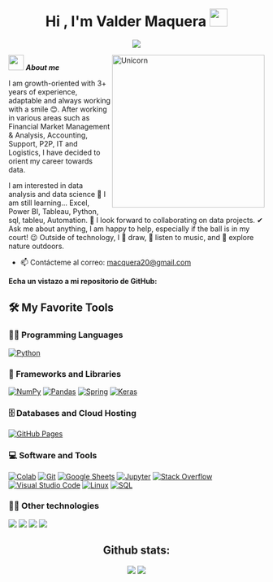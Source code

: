 <h1 align="center">Hi , I'm Valder Maquera <img src="https://media.giphy.com/media/hvRJCLFzcasrR4ia7z/giphy.gif" width="35"></h1>
<p align="center">
  <a href="https://github.com/DenverCoder1/readme-typing-svg"><img src="https://readme-typing-svg.herokuapp.com?lines=Data+Analyst+Data+Science+Student;ESTADISTICA%20|%20AI%20|%20ML%20Enthusiast;Always%20learning%20new%20things&center=true&width=500&height=50"></a>
</p>

<img align="right" width=300px alt="Unicorn"
src="https://media.giphy.com/media/yxO8bvm9KKSpGPCBM8/giphy.gif?cid=ecf05e47ijz4tvp1xsfymnx2xxxgn1kyz14ixqth37m3ir7w&ep=v1_gifs_search&rid=giphy.gif&ct=g" />

<img src="https://media.giphy.com/media/ObNTw8Uzwy6KQ/giphy.gif" width="30px">&nbsp;***About me***

I am growth-oriented with 3+ years of experience, adaptable and always working with a smile 😊. After working in various areas such as Financial Market Management & Analysis, Accounting, Support, P2P, IT and Logistics, I have decided to orient my career towards data.

I am interested in data analysis and data science
🌱 I am still learning...
Excel,
Power BI,
Tableau,
Python,
sql,
tableu,
Automation.
👯 I look forward to collaborating on data projects.
✔ Ask me about anything, I am happy to help, especially if the ball is in my court! 😉
Outside of technology, I 📖 draw, 🎵 listen to music, and 🌳 explore nature outdoors.

- 📫 Contácteme al correo: <a href="macquera20@gmail.com">macquera20@gmail.com</a>

__Echa un vistazo a mi repositorio de GitHub:__

## 🛠️ My Favorite Tools

### 👨‍💻 Programming Languages

<p>
    <a href="https://github.com/Bouaskaoun"><img alt="Python" src="https://img.shields.io/badge/Python%20-%2314354C.svg?logo=python&logoColor=white"></a>
  
### 🧰 Frameworks and Libraries

<p>
    <a href="https://github.com/Bouaskaoun"><img alt="NumPy" src="https://img.shields.io/badge/Numpy%20-%23013243.svg?logo=numpy&logoColor=white"></a>
    <a href="https://github.com/Bouaskaoun"><img alt="Pandas" src="https://img.shields.io/badge/Pandas%20-%23150458.svg?logo=pandas&logoColor=white"></a>
    <a href="https://github.com/Bouaskaoun"><img alt="Spring" src="https://img.shields.io/badge/Spring%20Boot%20-%2334A853.svg?logo=Springboot&logoColor=white"></a>
    <a href="https://github.com/Bouaskaoun"><img alt="Keras" src="https://img.shields.io/badge/Keras%20-%23D00000.svg?logo=Keras&logoColor=white"></a>
  
</p>

### 🗄️ Databases and Cloud Hosting

<p>
    <a href="https://github.com/Bouaskaoun"><img alt="GitHub Pages" src="https://img.shields.io/badge/GitHub%20Pages-%23327FC7.svg?logo=github&logoColor=white"></a>
</p>

### 💻 Software and Tools

<p>
    <a href="https://github.com/Bouaskaoun"><img alt="Colab" src="https://img.shields.io/badge/Colab-00b56a.svg?logo=google-colab&logoColor=white"></a>
    <a href="https://github.com/Bouaskaoun"><img alt="Git" src="https://img.shields.io/badge/Git%20-%23F05033.svg?logo=git&logoColor=white"></a>
    <a href="https://github.com/Bouaskaoun"><img alt="Google Sheets" src="https://img.shields.io/badge/Google%20Sheets%20-%2334A853.svg?logo=google%20sheets&logoColor=white"></a>
    <a href="https://github.com/Bouaskaoun"><img alt="Jupyter" src="https://img.shields.io/badge/Jupyter%20-%23F37626.svg?logo=Jupyter&logoColor=white"></a>
    <a href="https://github.com/Bouaskaoun"><img alt="Stack Overflow" src="https://img.shields.io/badge/-Stack%20Overflow-FE7A16?logo=stack-overflow&logoColor=white"></a>
    <a href="https://github.com/Bouaskaoun"><img alt="Visual Studio Code" src="https://img.shields.io/badge/Visual%20Studio%20Code-0078d7.svg?logo=visual-studio-code&logoColor=white"></a>
    <a href="#"><img alt="Linux" src="https://img.shields.io/badge/Linux-FCC624?style=flat&logo=linux&logoColor=black"></a>
    <a href="https://github.com/search?q=user%3ADenverCoder1+is%3Arepo+language%3Asql"><img alt="SQL" src="https://img.shields.io/badge/SQL%20-%23025E8C.svg?logo=amazon-dynamodb&logoColor=white"></a>
</p>

### 👨‍💻 Other technologies

<p>
  <img src= "https://img.shields.io/badge/Bitcoin-000?style=for-the-badge&logo=bitcoin&logoColor=white">
  <img src= "https://img.shields.io/badge/Binance-FCD535?style=for-the-badge&logo=binance&logoColor=white)">
  <img src= "https://img.shields.io/badge/Ethereum-3C3C3D?style=for-the-badge&logo=Ethereum&logoColor=white">
  <img src= "https://img.shields.io/badge/tether-168363?style=for-the-badge&logo=tether&logoColor=white">
  
<p>

<div align="center">
<h2 >Github stats:</h2> 

[![](https://github-readme-stats.vercel.app/api?username=soyvalder&show_icons=true&theme=tokyonight&hide_border=true&locale=en)](https://github.com/soyvalder)
[![](https://github-readme-streak-stats.herokuapp.com/?user=soyvalder&theme=material-palenight)](https://github.com/soyvalder)
</div>
